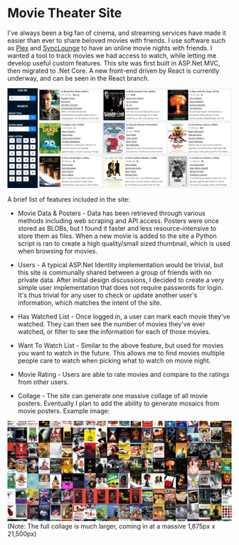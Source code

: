 # Movie Theater Site

 I've always been a big fan of cinema, and streaming services have made it easier than ever to share beloved movies with friends. I use software such as [Plex](https://www.plex.tv/) and [SyncLounge](https://synclounge.tv/) to have an online movie nights with friends. I wanted a tool to track movies we had access to watch, while letting me develop useful custom features. This site was first built in ASP.Net MVC, then migrated to .Net Core. A new front-end driven by React is currently underway, and can be seen in the React branch.

![Site Preview](SitePreviewImage.png)

 A brief list of features included in the site:
 
 * Movie Data & Posters - Data has been retrieved through various methods including web scraping and API access. Posters were once stored as BLOBs, but I found it faster and less resource-intensive to store them as files. When a new movie is added to the site a Python script is ran to create a high quality/small sized thumbnail, which is used when browsing for movies.
 
 * Users - A typical ASP.Net Identity implementation would be trivial, but this site is communally shared between a group of friends with no private data. After initial design discussions, I decided to create a very simple user implementation that does not require passwords for login. It's thus trivial for any user to check or update another user's information, which matches the intent of the site. 
 
 * Has Watched List - Once logged in, a user can mark each movie they've watched. They can then see the number of movies they've ever watched, or filter to see the information for each of those movies.
 
 * Want To Watch List - Similar to the above feature, but used for movies you want to watch in the future. This allows me to find movies multiple people care to watch when picking what to watch on movie night.
 
 * Movie Rating - Users are able to rate movies and compare to the ratings from other users.
 
 * Collage - The site can generate one massive collage of all movie posters. Eventually I plan to add the ability to generate mosaics from movie posters. Example image:
 
![Collage Preview](CollagePreviewImage.png) (Note: The full collage is much larger, coming in at a massive 1,875px x 21,500px)